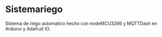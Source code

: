 # Sistemariego
Sistema de riego automatico hecho con nodeMCU3266 y MQTTDash en Arduino y Adafruit IO.
